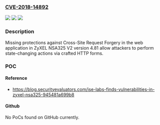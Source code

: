 ### [CVE-2018-14892](https://cve.mitre.org/cgi-bin/cvename.cgi?name=CVE-2018-14892)
![](https://img.shields.io/static/v1?label=Product&message=n%2Fa&color=blue)
![](https://img.shields.io/static/v1?label=Version&message=n%2Fa&color=blue)
![](https://img.shields.io/static/v1?label=Vulnerability&message=n%2Fa&color=brighgreen)

### Description

Missing protections against Cross-Site Request Forgery in the web application in ZyXEL NSA325 V2 version 4.81 allow attackers to perform state-changing actions via crafted HTTP forms.

### POC

#### Reference
- https://blog.securityevaluators.com/ise-labs-finds-vulnerabilities-in-zyxel-nsa325-945481a699b8

#### Github
No PoCs found on GitHub currently.

